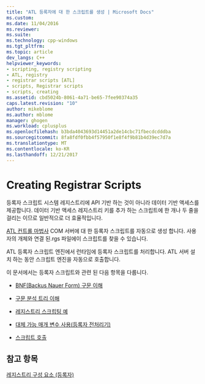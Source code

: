 ```yaml
---
title: "ATL 등록자에 대 한 스크립트를 생성 | Microsoft Docs"
ms.custom: 
ms.date: 11/04/2016
ms.reviewer: 
ms.suite: 
ms.technology: cpp-windows
ms.tgt_pltfrm: 
ms.topic: article
dev_langs: C++
helpviewer_keywords:
- scripting, registry scripting
- ATL, registry
- registrar scripts [ATL]
- scripts, Registrar scripts
- scripts, creating
ms.assetid: cbd5024b-8061-4a71-be65-7fee90374a35
caps.latest.revision: "10"
author: mikeblome
ms.author: mblome
manager: ghogen
ms.workload: cplusplus
ms.openlocfilehash: b3bda4043693d14451a2de14cbc71fbecdcdddba
ms.sourcegitcommit: 8fa8fdf0fbb4f57950f1e8f4f9b81b4d39ec7d7a
ms.translationtype: MT
ms.contentlocale: ko-KR
ms.lasthandoff: 12/21/2017
---
```

# <a name="creating-registrar-scripts"></a>Creating Registrar Scripts
등록자 스크립트 시스템 레지스트리에 API 기반 하는 것이 아니라 데이터 기반 액세스를 제공합니다. 데이터 기반 액세스 레지스트리 키를 추가 하는 스크립트에 한 개나 두 줄을 걸리는 이므로 일반적으로 더 효율적입니다.  
  
 [ATL 컨트롤 마법사](../atl/reference/atl-control-wizard.md) COM 서버에 대 한 등록자 스크립트를 자동으로 생성 합니다. 사용자의 개체와 연결 된.rgs 파일에이 스크립트를 찾을 수 있습니다.  
  
 ATL 등록자 스크립트 엔진에서 런타임에 등록자 스크립트를 처리합니다. ATL 서버 설치 하는 동안 스크립트 엔진을 자동으로 호출합니다.  
  
 이 문서에서는 등록자 스크립트와 관련 된 다음 항목을 다룹니다.  
  
-   [BNF(Backus Nauer Form) 구문 이해](../atl/understanding-backus-nauer-form-bnf-syntax.md)  
  
-   [구문 분석 트리 이해](../atl/understanding-parse-trees.md)  
  
-   [레지스트리 스크립팅 예](../atl/registry-scripting-examples.md)  
  
-   [대체 가능 매개 변수 사용(등록자 전처리기)](../atl/using-replaceable-parameters-the-registrar-s-preprocessor.md)  
  
-   [스크립트 호출](../atl/invoking-scripts.md)  
  
## <a name="see-also"></a>참고 항목  
 [레지스트리 구성 요소 (등록자)](../atl/atl-registry-component-registrar.md)

